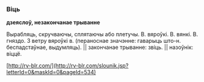 ### Віць
**дзеяслоў, незакончанае трыванне**

Вырабляць, скручваючы, сплятаючы або плетучы. В. вяроўкі. В. вянкі. В. гняздо. З ветру вяроўкі в. (пераноснае значэнне: гаварыць што-н. беспадстаўнае, выдумляць). || закончанае трыванне: звіць. || назоўнік: віццё.

<a rel="author">[http://rv-blr.com/](http://rv-blr.com/slounik.jsp?letterId=0&maskId=0&pageId=534)</a>
